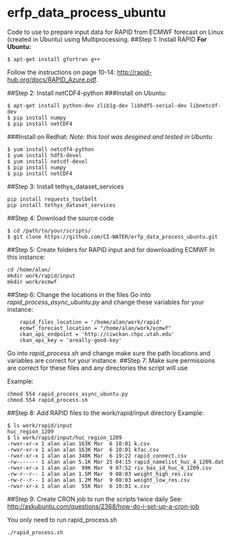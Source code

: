 # erfp_data_process_ubuntu
Code to use to prepare input data for RAPID from ECMWF forecast on Linux (created in Ubuntu) using Multiprocessing.
##Step 1: Install RAPID
**For Ubuntu:**
```
$ apt-get install gfortran g++
```
Follow the instructions on page 10-14: http://rapid-hub.org/docs/RAPID_Azure.pdf.

##Step 2: Install netCDF4-python
###Install on Ubuntu:
```
$ apt-get install python-dev zlib1g-dev libhdf5-serial-dev libnetcdf-dev 
$ pip install numpy
$ pip install netCDF4
```
###Install on Redhat:
*Note: this tool was desgined and tested in Ubuntu*
```
$ yum install netcdf4-python
$ yum install hdf5-devel
$ yum install netcdf-devel
$ pip install numpy
$ pip install netCDF4
```
##Step 3: Install tethys_dataset_services
```
pip install requests_toolbelt
pip install tethys_dataset_services
```
##Step 4: Download the source code
```
$ cd /path/to/your/scripts/
$ git clone https://github.com/CI-WATER/erfp_data_process_ubuntu.git
```
##Step 5: Create folders for RAPID input and for downloading ECMWF
In this instance:
```
cd /home/alan/
mkdir work/rapid/input
mkdir work/ecmwf
```
##Step 6: Change the locations in the files
Go into *rapid_process_async_ubuntu.py* and change these variables for your instance:
```
    rapid_files_location = '/home/alan/work/rapid'
    ecmwf_forecast_location = "/home/alan/work/ecmwf"
    ckan_api_endpoint = 'http://ciwckan.chpc.utah.edu'
    ckan_api_key = 'areally-good-key'
```
Go into *rapid_process.sh* and change make sure the path locations and variables are correct for your instance.
##Step 7: Make sure permissions are correct for these files and any directories the script will use

Example:
```
chmod 554 rapid_process_async_ubuntu.py
chmod 554 rapid_process.sh
```
##Step 8: Add RAPID files to the work/rapid/input directory
Example:
```
$ ls work/rapid/input
huc_region_1209
$ ls work/rapid/input/huc_region_1209
-rwxr-xr-x 1 alan alan 163K Mar  6 10:01 k.csv
-rwxr-xr-x 1 alan alan 163K Mar  6 10:01 kfac.csv
-rwxr-xr-x 1 alan alan 340K Mar  6 19:22 rapid_connect.csv
-rw------- 1 alan alan 5.1K Mar 25 04:15 rapid_namelist_huc_4_1209.dat
-rwxr-xr-x 1 alan alan  99K Mar  9 07:52 riv_bas_id_huc_4_1209.csv
-rw-r--r-- 1 alan alan 1.5M Mar  9 08:03 weight_high_res.csv
-rw-r--r-- 1 alan alan 1.2M Mar  9 08:03 weight_low_res.csv
-rwxr-xr-x 1 alan alan  55K Mar  6 10:01 x.csv
```
##Step 9: Create CRON job to run the scripts twice daily
See: http://askubuntu.com/questions/2368/how-do-i-set-up-a-cron-job

You only need to run rapid_process.sh
```
./rapid_process.sh
```
